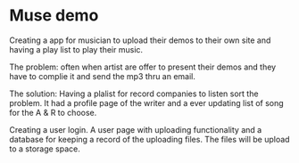 # Muse demo

Creating a app for musician to upload their demos to their own site and having a play list to play their music.

The problem:
often when artist are offer to present their demos and they have to complie it and send the mp3 thru an email.

The solution:
Having a plalist for record companies to listen sort the problem. It had a profile page of the writer and a ever updating list of song for the A & R to choose.

Creating a user login. A user page with uploading functionality and a database for keeping a record of the uploading files. The files will be upload to a storage space.
